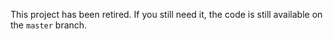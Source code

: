 This project has been retired.  If you still need it, the code is still available on the `master` branch.
